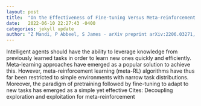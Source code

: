 ```yaml
---
layout: post
title:  "On the Effectiveness of Fine-tuning Versus Meta-reinforcement Learning"
date:   2022-06-10 22:27:43 -0400
categories: jekyll update
author: "Z Mandi, P Abbeel, S James - arXiv preprint arXiv:2206.03271, 2022"
---
```

Intelligent agents should have the ability to leverage knowledge from previously learned tasks in order to learn new ones quickly and efficiently. Meta-learning approaches have emerged as a popular solution to achieve this. However, meta-reinforcement learning (meta-RL) algorithms have thus far been restricted to simple environments with narrow task distributions. Moreover, the paradigm of pretraining followed by fine-tuning to adapt to new tasks has emerged as a simple yet effective  Cites: Decoupling exploration and exploitation for meta-reinforcement